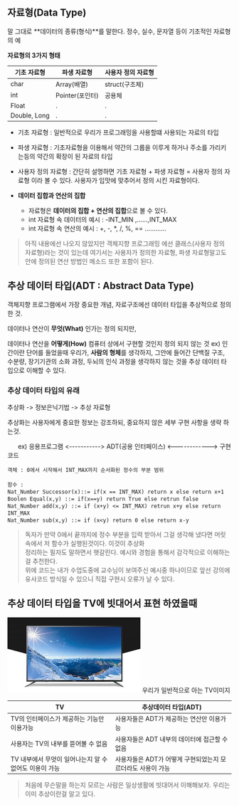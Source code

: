 
## 자료형(Data Type)

말 그대로 **데이터의 종류(형식)**를 말한다. 정수, 실수, 문자열 등이 기초적인 자료형의 예

**자료형의 3가지 형태**

| 기초 자료형  | 파생 자료형     | 사용자 정의 자료형 |
| ------------ | --------------- | ------------------ |
| char         | Array(배열)     | struct(구조체)     |
| int          | Pointer(포인터) | 공용체             |
| Float        | .               | .                  |
| Double, Long | .               | .                   |

- 기초 자료형 : 일반적으로 우리가 프로그래밍을 사용할떄 사용되는 자료의 타입
- 파생 자료형 : 기초자료형을 이용해서 약간의 그룹을 이루게 하거나 주소를 가리키는등의 약간의 확장이 된 자료의 타입
- 사용자 정의 자료형 : 간단히 설명하면 기초 자료형 + 파생 자료형 = 사용자 정의 자료형 이라 볼 수 있다. 사용자가 입맛에 맞추어서 정의 시킨 자료형이다.

- **데이터 집합과 연산의 집합**
	- 자료형은 **데이터의 집합 + 연산의 집합**으로 볼 수 있다.
	- int 자료형 속 데이터의 예시 : -INT_MIN ,......,INT_MAX
	- int 자료형 속 연산의 예시 : +, -, *, /, %, == ............

> 아직 내용에선 나오지 않았지만 객체지향 프로그래밍 에선 클래스(사용자 정의 자료형)라는 것이 있는데 여기서는 사용자가 정의한 자료형, 파생 자료형말고도 안에 정의된 연산 방법인 메소드 또한 포함이 된다.  



## 추상 데이터 타입(ADT : Abstract Data Type)

객체지향 프로그램에서 가장 중요한 개념, 자료구조에선 데이터 타입을 추상적으로 정의한 것.

데이터나 연산이 **무엇(What)** 인가는 정의 되지만,

데이터나 연산을 **어떻게(How)** 컴퓨터 상에서 구현할 것인지 정의 되지 않는 것
ex) 인간이란 단어를 들었을때 우리가, **사람의 형체**를 생각하지, 그안에 들어간 단백질 구조, 수분량, 장기기관의 소화 과정, 두뇌의 인식 과정을 생각하지 않는 것을 추상 데이터 타입으로 이해할 수 있다.

### 추상 데이터 타입의 유래

추상화 -> 정보은닉기법 -> 추상 자료형

추상화는 사용자에게 중요한 정보는 강조하되, 중요하지 않은 세부 구현 사항을 생략 하는것.

      ex) 응용프로그램 <-----------> ADT(공용 인터페이스) <------------> 구현코드

```
객체 : 0에서 시작해서 INT_MAX까지 순서화된 정수의 부분 범위

함수 :
Nat_Number Successor(x)::= if(x == INT_MAX) return x else return x+1
Boolen Equal(x,y) ::= if(x==y) return True else retrun false
Nat_Number add(x,y) ::= if (x+y) <= INT_MAX) retrun x+y else return INT_MAX
Nat_Number sub(x,y) ::= if (x<y) return 0 else return x-y
```

> 독자가 만약 0에서 끝까지에 정수 부분을 입력 받아서 그걸 생각해 냈다면 머릿속에서 저 함수가 실행된것이다. 이것이 추상화  
> 정리하는 필자도 말하면서 햇갈린다. 예시와 경험을 통해서 감각적으로 이해하는걸 추천한다.  
> 위에 코드는 내가 수업도중에 교수님이 보여주신 예시중 하나이므로 앞선 강의에 유사코드 방식일 수 있으니 직접 구현시 오류가 날 수 있다.

## 추상 데이터 타입을 TV에 빗대어서 표현 하였을때

![](media/img.jpg)
우리가 일반적으로 아는 TV이미지

| TV                                                     | 추상데이터 타입(ADT)                                        |
| -------------------------------------------------------------- | ----------------------------------------------------------- |
| TV의 인터페이스가 제공하는 기능만 이용가능             | 사용자들은 ADT가 제공하는 연산만 이용가능                   |
| 사용자는 TV의 내부를 뜯어볼 수 없음                    | 사용자들은 ADT 내부의 데이터에 접근할 수 없음               |
| TV 내부에서 무엇이 일어나는지 알 수 없어도 이용이 가능 | 사용자들은 ADT가 어떻게 구현되었는지 모르더라도 사용이 가능 | 

> 처음에 무슨말을 하는지 모르는 사람은 일상생활에 빗대어서 이해해보자. 우리는 이미 추상이란걸 알고 있다.

